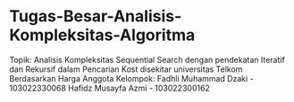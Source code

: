 # Tugas-Besar-Analisis-Kompleksitas-Algoritma
Topik: Analisis Kompleksitas Sequential Search dengan pendekatan Iteratif  dan Rekursif dalam Pencarian Kost disekitar universitas Telkom  Berdasarkan Harga
Anggota Kelompok: Fadhli Muhammad Dzaki - 103022330068
                  Hafidz Musayfa Azmi - 103022300162
